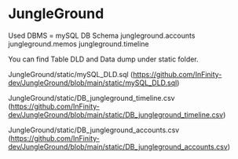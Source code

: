 # JungleGround

Used DBMS = mySQL
DB Schema
  jungleground.accounts
  jungleground.memos
  jungleground.timeline
  
You can find Table DLD and Data dump under static folder.

JungleGround/static/mySQL_DLD.sql
(https://github.com/InFinity-dev/JungleGround/blob/main/static/mySQL_DLD.sql)

JungleGround/static/DB_jungleground_timeline.csv
(https://github.com/InFinity-dev/JungleGround/blob/main/static/DB_jungleground_timeline.csv)

JungleGround/static/DB_jungleground_accounts.csv
(https://github.com/InFinity-dev/JungleGround/blob/main/static/DB_jungleground_accounts.csv)
